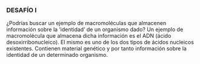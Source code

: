 ### DESAFÍO I
¿Podrías buscar un ejemplo de macromoléculas que almacenen información sobre la ‘identidad’ de un organismo dado?
Un ejemplo de macromolécula que almacena dicha información es el ADN (ácido desoxirribonucleico). El mismo es uno 
de los dos tipos de ácidos nucleicos existentes. Contienen material genético y por tanto información sobre la 
identidad de un determinado organismo.